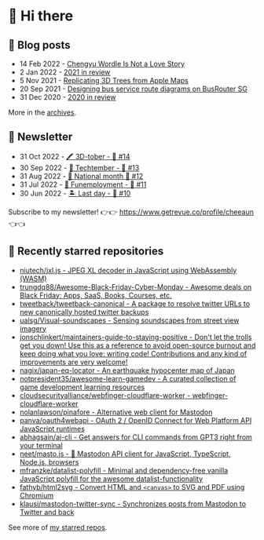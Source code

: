 # 👋 Hi there

## 📝 Blog posts

<!-- feed start -->
- 14 Feb 2022 - [Chengyu Wordle Is Not a Love Story](https://cheeaun.com/blog/2022/02/chengyu-wordle-is-not-a-love-story/)
- 2 Jan 2022 - [2021 in review](https://cheeaun.com/blog/2022/01/2021-in-review/)
- 5 Nov 2021 - [Replicating 3D Trees from Apple Maps](https://cheeaun.com/blog/2021/11/replicating-3d-trees-apple-maps/)
- 20 Sep 2021 - [Designing bus service route diagrams on BusRouter SG](https://cheeaun.com/blog/2021/09/bus-service-route-diagrams-busrouter-sg/)
- 31 Dec 2020 - [2020 in review](https://cheeaun.com/blog/2020/12/2020-in-review/)
<!-- feed end -->

More in the [archives](https://cheeaun.com/blog/archives/).

## 📰 Newsletter

<!-- newsletter start -->
- 31 Oct 2022 - [🖍️ 3D-tober - 🥫 #14](https://www.getrevue.co/profile/cheeaun/issues/3d-tober-14-1385284)
- 30 Sep 2022 - [🍎 Techtember - 🥫 #13](https://www.getrevue.co/profile/cheeaun/issues/techtember-13-1335515)
- 31 Aug 2022 - [🎏 National month 🥫 #12](https://www.getrevue.co/profile/cheeaun/issues/national-month-12-1289556)
- 31 Jul 2022 - [🕺 Funemployment - 🥫 #11](https://www.getrevue.co/profile/cheeaun/issues/funemployment-11-1247643)
- 30 Jun 2022 - [🏝️ Last day - 🥫 #10](https://www.getrevue.co/profile/cheeaun/issues/last-day-10-1202564)
<!-- newsletter end -->

Subscribe to my newsletter! 👉👉 https://www.getrevue.co/profile/cheeaun 👈👈

## 🌟 Recently starred repositories

<!-- starred repos start -->
- [niutech/jxl.js - JPEG XL decoder in JavaScript using WebAssembly (WASM)](https://github.com/niutech/jxl.js)
- [trungdq88/Awesome-Black-Friday-Cyber-Monday - Awesome deals on Black Friday: Apps, SaaS, Books, Courses, etc.](https://github.com/trungdq88/Awesome-Black-Friday-Cyber-Monday)
- [tweetback/tweetback-canonical - A package to resolve twitter URLs to new canonically hosted twitter backups](https://github.com/tweetback/tweetback-canonical)
- [ualsg/Visual-soundscapes - Sensing soundscapes from street view imagery](https://github.com/ualsg/Visual-soundscapes)
- [jonschlinkert/maintainers-guide-to-staying-positive - Don't let the trolls get you down! Use this as a reference to avoid open-source burnout and keep doing what you love: writing code! Contributions and any kind of improvements are very welcome!](https://github.com/jonschlinkert/maintainers-guide-to-staying-positive)
- [nagix/japan-eq-locator - An earthquake hypocenter map of Japan](https://github.com/nagix/japan-eq-locator)
- [notpresident35/awesome-learn-gamedev - A curated collection of game development learning resources](https://github.com/notpresident35/awesome-learn-gamedev)
- [cloudsecurityalliance/webfinger-cloudflare-worker - webfinger-cloudflare-worker](https://github.com/cloudsecurityalliance/webfinger-cloudflare-worker)
- [nolanlawson/pinafore - Alternative web client for Mastodon](https://github.com/nolanlawson/pinafore)
- [panva/oauth4webapi - OAuth 2 / OpenID Connect for Web Platform API JavaScript runtimes](https://github.com/panva/oauth4webapi)
- [abhagsain/ai-cli - Get answers for CLI commands from GPT3 right from your terminal](https://github.com/abhagsain/ai-cli)
- [neet/masto.js - 🐘 Mastodon API client for JavaScript, TypeScript, Node.js, browsers](https://github.com/neet/masto.js)
- [mfranzke/datalist-polyfill - Minimal and dependency-free vanilla JavaScript polyfill for the awesome datalist-functionality](https://github.com/mfranzke/datalist-polyfill)
- [fathyb/html2svg - Convert HTML and `<canvas>` to SVG and PDF using Chromium](https://github.com/fathyb/html2svg)
- [klausi/mastodon-twitter-sync - Synchronizes posts from Mastodon to Twitter and back](https://github.com/klausi/mastodon-twitter-sync)
<!-- starred repos end -->

See more of [my starred repos](https://github.com/stars/cheeaun/).